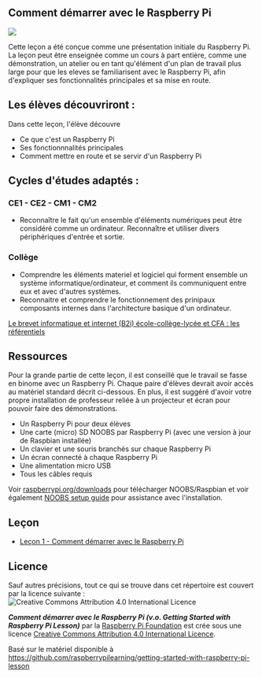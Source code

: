 ## Comment démarrer avec le Raspberry Pi

![](cover.png)

Cette leçon a été conçue comme une présentation initiale du Raspberry Pi. La leçon peut être enseignée comme un cours à part entière, comme une démonstration, un atelier ou en tant qu'élément d'un plan de travail plus large pour que les eleves se familiarisent avec le Raspberry Pi, afin d'expliquer ses fonctionnalités principales et sa mise en route. 

## Les élèves découvriront :

Dans cette leçon, l'élève découvre

- Ce que c'est un Raspberry Pi
- Ses fonctionnnalités principales
- Comment mettre en route et se servir d'un Raspberry Pi

## Cycles d'études adaptés :

### CE1 - CE2 - CM1 - CM2

- Reconnaître le fait qu'un ensemble d'éléments numériques peut être considéré comme un ordinateur. Reconnaître et utiliser divers périphériques d'entrée et sortie.

### Collège

- Comprendre les éléments materiel et logiciel qui forment ensemble un système informatique/ordinateur, et comment ils communiquent entre eux et avec d'autres systèmes.
- Reconnaitre et comprendre le fonctionnement des prinipaux composants internes dans l'architecture basique d'un ordinateur.

[Le brevet informatique et internet (B2i) école-collège-lycée et CFA : les référentiels](http://eduscol.education.fr/cid46073/b2i.html)

## Ressources

Pour la grande partie de cette leçon, il est conseillé que le travail se fasse en binome avec un Raspberry Pi. Chaque paire d'élèves devrait avoir accès au matériel standard décrit ci-dessous. En plus, il est suggéré d'avoir votre propre installation de professeur reliée à un projecteur et écran pour pouvoir faire des démonstrations.

- Un Raspberry Pi pour deux élèves
- Une carte (micro) SD NOOBS par Raspberry Pi (avec une version à jour de Raspbian installée)
- Un clavier et une souris branchés sur chaque Raspberry Pi
- Un écran connecté à chaque Raspberry Pi
- Une alimentation micro USB
- Tous les câbles requis

Voir [raspberrypi.org/downloads](http://www.raspberrypi.org/downloads/) pour télécharger NOOBS/Raspbian et voir également [NOOBS setup guide](http://www.raspberrypi.org/help/noobs-setup/) pour assistance avec l'installation.

## Leçon

- [Leçon 1 - Comment démarrer avec le Raspberry Pi](lesson-1/lesson.md)

## Licence

Sauf autres précisions, tout ce qui se trouve dans cet répertoire est couvert par la licence suivante :
![Creative Commons Attribution 4.0 International Licence](http://i.creativecommons.org/l/by-sa/4.0/88x31.png)

***Comment démarrer avec le Raspberry Pi (v.o. Getting Started with Raspberry Pi Lesson)*** par la [Raspberry Pi Foundation](http://www.raspberrypi.org) est crée sous une licence [Creative Commons Attribution 4.0 International Licence](http://creativecommons.org/licenses/by-sa/4.0/).

Basé sur le matériel disponible à https://github.com/raspberrypilearning/getting-started-with-raspberry-pi-lesson
